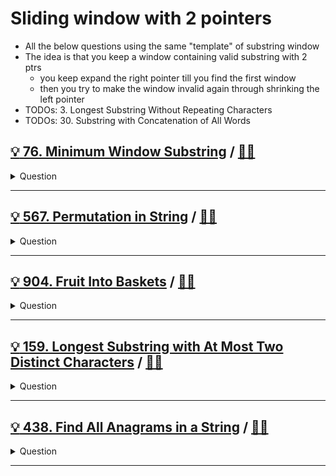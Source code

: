 # Sliding window with 2 pointers

- All the below questions using the same "template" of substring window
- The idea is that you keep a window containing valid substring with 2 ptrs
  - you keep expand the right pointer till you find the first window
  - then you try to make the window invalid again through shrinking the left pointer
- TODOs: 3. Longest Substring Without Repeating Characters
- TODOs: 30. Substring with Concatenation of All Words

## [:bulb: 76. Minimum Window Substring](https://leetcode.com/problems/minimum-window-substring/) / [:man_technologist:](min_window_substr.h)

<details><summary markdown="span">Question</summary>

```markdown
Given two strings s and t of lengths m and n respectively,
return the minimum window substring of s such that every character in t
(including duplicates) is included in the window.

If there is no such substring, return the empty string "".

The testcases will be generated such that the answer is unique.

Note: A substring is a contiguous sequence of characters within the string.

Input: s = "ADOBECODEBANC", t = "ABC"
Output: "BANC"
Explanation: The minimum window substring "BANC" includes 'A', 'B', and 'C' from string t.
```

</details>

------------------------------------------------------------------------------

## [:bulb: 567. Permutation in String](https://leetcode.com/problems/permutation-in-string) / [:man_technologist:](permutation_in_string.h)

<details><summary markdown="span">Question</summary>

```markdown
Given two strings s1 and s2,
return true if s2 contains a permutation of s1, or false otherwise.

In other words, return true if one of s1's permutations is the substring of s2.

                           vv
Input: s1 = "ab", s2 = "eidbaooo"
Output: true

Input: s1 = "ab", s2 = "eidboaoo"
Output: false
```

</details>

------------------------------------------------------------------------------

## [:bulb: 904. Fruit Into Baskets](https://leetcode.com/problems/fruit-into-baskets) / [:man_technologist:](fruit_into_baskets.h)

<details><summary markdown="span">Question</summary>

```markdown
You are visiting a farm that has a single row of fruit trees arranged from
left to right. The trees are represented by an integer array fruits where
fruits[i] is the type of fruit the ith tree produces.

You want to collect as much fruit as possible. However, the owner has some
strict rules that you must follow:

- You only have two baskets, and
- each basket can only hold a single type of fruit.
- There is no limit on the amount of fruit each basket can hold.
- Starting from any tree of your choice, you must pick exactly one fruit from
  every tree (including the start tree) while moving to the right.
- The picked fruits must fit in one of your baskets.
- Once you reach a tree with fruit that cannot fit in your baskets, you must stop.

Given the integer array fruits, return the maximum number of fruits you can pick.

Input: fruits = [1,1,2,3,2,2]
Output: 4
Explanation: We can pick from trees [2,3,2,2].
If we had started at the first tree, we would only pick from trees [1,1,2].
```

</details>

------------------------------------------------------------------------------

## [:bulb: 159. Longest Substring with At Most Two Distinct Characters](https://leetcode.com/problems/longest-substring-with-at-most-two-distinct-characters/) / [:man_technologist:](longest_substr_with_at_most_2_uniq.h)

<details><summary markdown="span">Question</summary>

```markdown
Given a string s, return the length of the longest substring that contains at most two distinct characters.

Input: s = "eceba"
Output: 3
Explanation: The substring is "ece" which its length is 3.

Input: s = "ccaabbb"
Output: 5
Explanation: The substring is "aabbb" which its length is 5.
```

</details>

------------------------------------------------------------------------------

## [:bulb: 438. Find All Anagrams in a String](https://leetcode.com/problems/find-all-anagrams-in-a-string/) / [:man_technologist:](find_all_anagram.h)

<details><summary markdown="span">Question</summary>

```markdown
Input: s = "cbaebabacd", p = "abc"
Output: [0,6]

Explanation:
- The substring with start index = 0 is "cba", which is an anagram of "abc".
- The substring with start index = 6 is "bac", which is an anagram of "abc".

Input: s = "abab", p = "ab"
Output: [0,1,2]
- The substring with start index = 0 is "ab", which is an anagram of "ab".
- The substring with start index = 1 is "ba", which is an anagram of "ab".
- The substring with start index = 2 is "ab", which is an anagram of "ab".
```

</details>

------------------------------------------------------------------------------